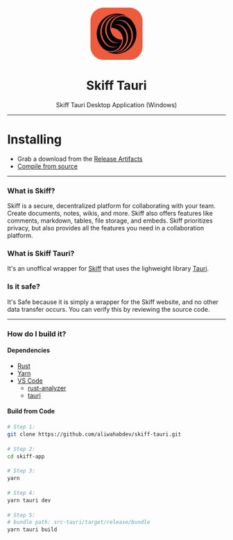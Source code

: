 <p align="center">
  <img width="120" src="./images/Skiff.png" alt="Skiff">
  <h1 align="center">Skiff Tauri</h1>
  <p align="center">Skiff Tauri Desktop Application (Windows)</p>
</p>

---

# Installing

- Grab a download from the [Release Artifacts](https://github.com/realAliDevex/skiff-app/releases)
- [Compile from source](#dependencies)

---

### What is Skiff?

Skiff is a secure, decentralized platform for collaborating with your team. Create documents, notes, wikis, and more. Skiff also offers features like comments, markdown, tables, file storage, and embeds. Skiff prioritizes privacy, but also provides all the features you need in a collaboration platform.

### What is Skiff Tauri?

It's an unoffical wrapper for [Skiff](https://skiff.com/) that uses the lighweight library [Tauri](https://tauri.app/).

### Is it safe?

It's Safe because it is simply a wrapper for the Skiff website, and no other data transfer occurs. You can verify this by reviewing the source code.

---

### How do I build it?

#### Dependencies

- [Rust](https://www.rust-lang.org/)
- [Yarn](https://yarnpkg.com/)
- [VS Code](https://code.visualstudio.com/)
  - [rust-analyzer](https://marketplace.visualstudio.com/items?itemName=rust-lang.rust-analyzer)
  - [tauri](https://marketplace.visualstudio.com/items?itemName=tauri-apps.tauri-vscode)

#### Build from Code

```bash
# Step 1:
git clone https://github.com/aliwahabdev/skiff-tauri.git

# Step 2:
cd skiff-app

# Step 3:
yarn

# Step 4:
yarn tauri dev

# Step 5:
# bundle path: src-tauri/target/release/bundle
yarn tauri build
```
